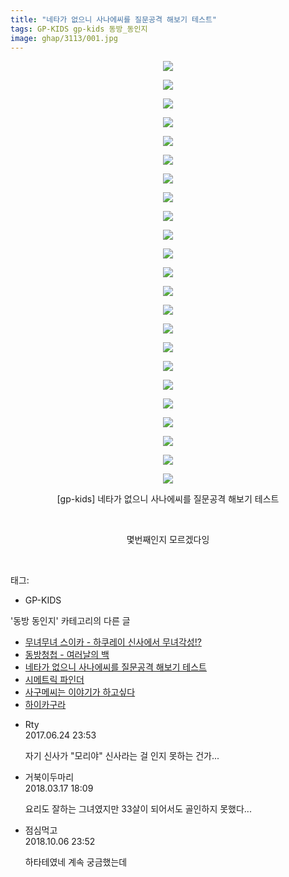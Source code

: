 ```yaml
---
title: "네타가 없으니 사나에씨를 질문공격 해보기 테스트"
tags: GP-KIDS gp-kids 동방_동인지
image: ghap/3113/001.jpg
---
```

<div class="article">
<p style="text-align: center; clear: none; float: none;"><img src="{{ site.nasurl }}/ghap/3113/001.jpg"/></p>
<p style="text-align: center; clear: none; float: none;"><img src="{{ site.nasurl }}/ghap/3113/002.jpg"/></p>
<p style="text-align: center; clear: none; float: none;"><img src="{{ site.nasurl }}/ghap/3113/003.jpg"/></p>
<p style="text-align: center; clear: none; float: none;"><img src="{{ site.nasurl }}/ghap/3113/004.jpg"/></p>
<p style="text-align: center; clear: none; float: none;"><img src="{{ site.nasurl }}/ghap/3113/005.jpg"/></p>
<p style="text-align: center; clear: none; float: none;"><img src="{{ site.nasurl }}/ghap/3113/006.jpg"/></p>
<p style="text-align: center; clear: none; float: none;"><img src="{{ site.nasurl }}/ghap/3113/007.jpg"/></p>
<p style="text-align: center; clear: none; float: none;"><img src="{{ site.nasurl }}/ghap/3113/008.jpg"/></p>
<p style="text-align: center; clear: none; float: none;"><img src="{{ site.nasurl }}/ghap/3113/009.jpg"/></p>
<p style="text-align: center; clear: none; float: none;"><img src="{{ site.nasurl }}/ghap/3113/010.jpg"/></p>
<p style="text-align: center; clear: none; float: none;"><img src="{{ site.nasurl }}/ghap/3113/011.jpg"/></p>
<p style="text-align: center; clear: none; float: none;"><img src="{{ site.nasurl }}/ghap/3113/012.jpg"/></p>
<p style="text-align: center; clear: none; float: none;"><img src="{{ site.nasurl }}/ghap/3113/013.jpg"/></p>
<p style="text-align: center; clear: none; float: none;"><img src="{{ site.nasurl }}/ghap/3113/014.jpg"/></p>
<p style="text-align: center; clear: none; float: none;"><img src="{{ site.nasurl }}/ghap/3113/015.jpg"/></p>
<p style="text-align: center; clear: none; float: none;"><img src="{{ site.nasurl }}/ghap/3113/016.jpg"/></p>
<p style="text-align: center; clear: none; float: none;"><img src="{{ site.nasurl }}/ghap/3113/017.jpg"/></p>
<p style="text-align: center; clear: none; float: none;"><img src="{{ site.nasurl }}/ghap/3113/018.jpg"/></p>
<p style="text-align: center; clear: none; float: none;"><img src="{{ site.nasurl }}/ghap/3113/019.jpg"/></p>
<p style="text-align: center; clear: none; float: none;"><img src="{{ site.nasurl }}/ghap/3113/020.jpg"/></p>
<p style="text-align: center; clear: none; float: none;"><img src="{{ site.nasurl }}/ghap/3113/021.jpg"/></p>
<p style="text-align: center; clear: none; float: none;"><img src="{{ site.nasurl }}/ghap/3113/022.jpg"/></p>
<p style="text-align: center; clear: none; float: none;"><img src="{{ site.nasurl }}/ghap/3113/023.jpg"/></p>
<p style="text-align: center; clear: none; float: none;">[gp-kids] 네타가 없으니 사나에씨를 질문공격 해보기 테스트</p>
<p style="text-align: center; clear: none; float: none;"><br/></p>
<p style="text-align: center; clear: none; float: none;">몇번째인지 모르겠다잉</p>
<p><br/></p>
</div><div class="tagTrail">
<p>태그: </p>
<ul>
<li>GP-KIDS</li>
</ul>
</div><div class="another">
<p>'동방 동인지' 카테고리의 다른 글</p>
<ul>
<li><a href="/2017-01-12-ghap_3115">무녀무녀 스이카 - 하쿠레이 신사에서 무녀각성!?</a></li>
<li><a href="/2017-01-12-ghap_3114">동방청첩 - 여러날의 백</a></li>
<li><a href="/2017-01-12-ghap_3113">네타가 없으니 사나에씨를 질문공격 해보기 테스트</a></li>
<li><a href="/2017-01-12-ghap_3111">시메트릭 파인더</a></li>
<li><a href="/2017-01-12-ghap_3109">사구메씨는 이야기가 하고싶다</a></li>
<li><a href="/2017-01-12-ghap_3108">하이카구라</a></li>
</ul>
</div><div class="cb_module cb_fluid">
<div class="cb_wrt cb_profile">
<div class="comment">
<ul>
<li class="cb_thumb_off" id="comment15021808">
<div class="cb_comment_area">
<div class="cb_info_area">
<div class="cb_section">
<span class="cb_nick_name">Rty</span>
</div>
<div class="cb_section">
<span class="cb_date">2017.06.24 23:53 </span>
</div>
</div>
<div class="cb_dsc_comment">
<p class="cb_dsc">
											자기 신사가 "모리야" 신사라는 걸 인지 못하는 건가...
										</p>
</div>
</div></li>
<li class="cb_thumb_off" id="comment15220821">
<div class="cb_comment_area">
<div class="cb_info_area">
<div class="cb_section">
<span class="cb_nick_name">거북이두마리</span>
</div>
<div class="cb_section">
<span class="cb_date">2018.03.17 18:09 </span>
</div>
</div>
<div class="cb_dsc_comment">
<p class="cb_dsc">
											요리도 잘하는 그녀였지만 33살이 되어서도 골인하지 못했다...
										</p>
</div>
</div></li>
<li class="cb_thumb_off" id="comment15347023">
<div class="cb_comment_area">
<div class="cb_info_area">
<div class="cb_section">
<span class="cb_nick_name">점심먹고</span>
</div>
<div class="cb_section">
<span class="cb_date">2018.10.06 23:52 </span>
</div>
</div>
<div class="cb_dsc_comment">
<p class="cb_dsc">
											하타테였네 계속 궁금했는데
										</p>
</div>
</div></li>
</ul>
</div>
</div><!-- commentList close -->
</div>